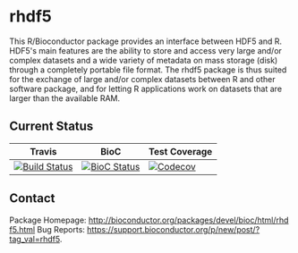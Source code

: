 # rhdf5

This R/Bioconductor package provides an interface between HDF5 and R. 
HDF5's main features are the ability to store and access very large and/or complex datasets and a wide variety of metadata on mass storage (disk) through a completely portable file format. The rhdf5 package is thus suited
for the exchange of large and/or complex datasets between R and other software package, and for letting R applications work on datasets that are larger than the available RAM.

## Current Status

| Travis        | BioC           | Test Coverage |
| ------------- |-------------| -----|
| [![Build Status](https://travis-ci.org/grimbough/rhdf5.svg?branch=master)](https://travis-ci.org/grimbough/rhdf5) | [![BioC Status](https://bioconductor.org/shields/build/devel/bioc/biomaRt.svg)](http://bioconductor.org/checkResults/devel/bioc-LATEST/rhdf5/) | [![Codecov](http://img.shields.io/codecov/c/github/grimbough/rhdf5.svg)](https://codecov.io/gh/grimbough/rhdf5) |

## Contact

Package Homepage: http://bioconductor.org/packages/devel/bioc/html/rhdf5.html 
Bug Reports: https://support.bioconductor.org/p/new/post/?tag_val=rhdf5.


